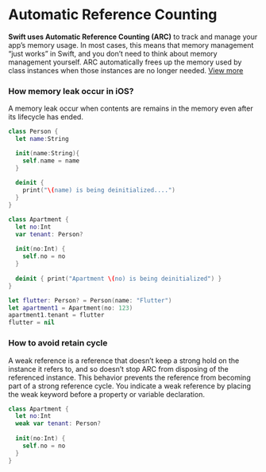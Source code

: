 # Automatic Reference Counting 
**Swift uses Automatic Reference Counting (ARC)** to track and manage your app’s memory usage. In most cases, this means that memory management “just works” in Swift, and you don’t need to think about memory management yourself. ARC automatically frees up the memory used by class instances when those instances are no longer needed.
<a href="https://docs.swift.org/swift-book/LanguageGuide/AutomaticReferenceCounting.html" target="_blank">View more</a>

### How memory leak occur in iOS?
A memory leak occur when contents are remains in the memory even after its lifecycle has ended.

```swift
class Person {
  let name:String

  init(name:String){
    self.name = name
  }
  
  deinit {
    print("\(name) is being deinitialized....")
  }
}

class Apartment {
  let no:Int
  var tenant: Person?
  
  init(no:Int) {
    self.no = no
  }
  
  deinit { print("Apartment \(no) is being deinitialized") }
}

let flutter: Person? = Person(name: "Flutter")
let apartment1 = Apartment(no: 123)
apartment1.tenant = flutter
flutter = nil
```

### How to avoid retain cycle

A weak reference is a reference that doesn’t keep a strong hold on the instance it refers to, and so doesn’t stop ARC from disposing of the referenced instance. This behavior prevents the reference from becoming part of a strong reference cycle. You indicate a weak reference by placing the weak keyword before a property or variable declaration.

```swift
class Apartment {
  let no:Int
  weak var tenant: Person?
  
  init(no:Int) {
    self.no = no
  }
}
```
